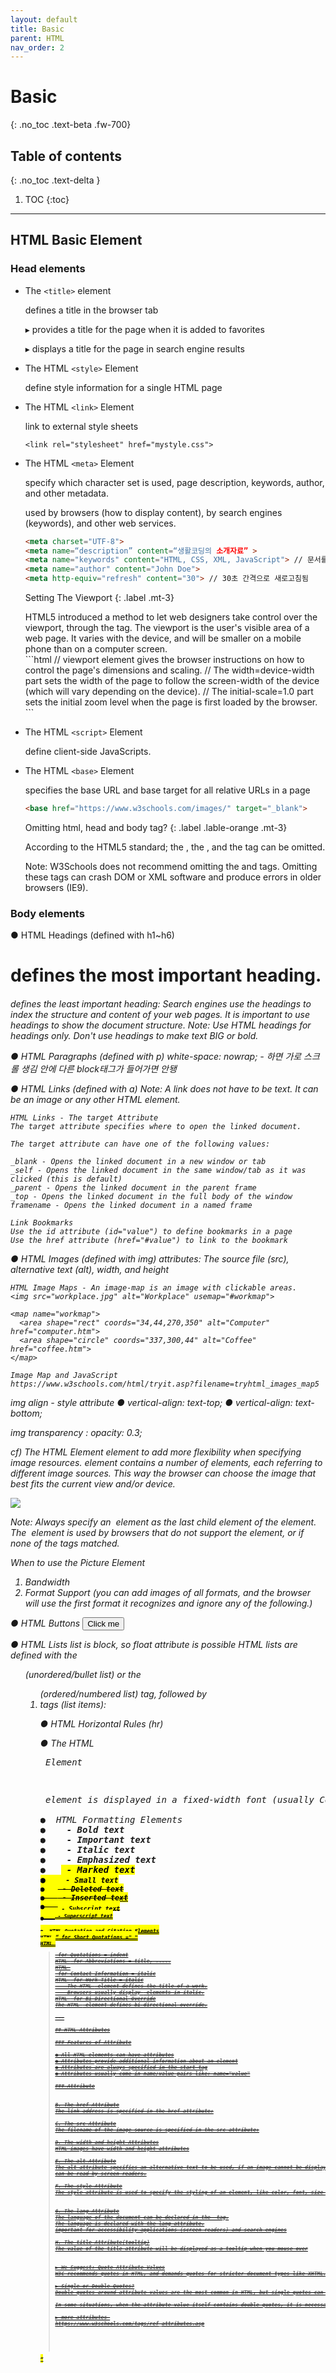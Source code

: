 ```yaml
---
layout: default
title: Basic
parent: HTML
nav_order: 2
---
```


# Basic
{: .no_toc .text-beta .fw-700}

## Table of contents
{: .no_toc .text-delta }

1. TOC
{:toc}

---

## HTML Basic Element

### Head elements

* The `<title>` element

	defines a title in the browser tab
    
	&#9656; provides a title for the page when it is added to favorites
	
    &#9656; displays a title for the page in search engine results

* The HTML `<style>` Element

	define style information for a single HTML page

* The HTML `<link>` Element

	link to external style sheets
    
	`<link rel="stylesheet" href="mystyle.css">`

* The HTML `<meta>` Element

    specify which character set is used, page description, keywords, author, and other metadata.
    
    used by browsers (how to display content), by search engines (keywords), and other web services.
    
    ```html
    <meta charset="UTF-8">
    <meta name=“description” content=“생활코딩의 소개자료” > 
    <meta name="keywords" content="HTML, CSS, XML, JavaScript"> // 문서를 정의하는 단어들(키워드)
    <meta name="author" content="John Doe">
    <meta http-equiv="refresh" content="30"> // 30초 간격으로 새로고침됨
    ```

    Setting The Viewport
    {: .label .mt-3}
    
    <div class="code-example" markdown="1">
    HTML5 introduced a method to let web designers take control over the viewport, through the <meta> tag.
    The viewport is the user's visible area of a web page. It varies with the device, and will be smaller on a mobile phone than on a computer screen.
    </div>
    ```html
    <meta name="viewport" content="width=device-width, initial-scale=1.0">
      // viewport element gives the browser instructions on how to control the page's dimensions and scaling.
      // The width=device-width part sets the width of the page to follow the screen-width of the device (which will vary depending on the device).
      // The initial-scale=1.0 part sets the initial zoom level when the page is first loaded by the browser.
    ```

* The HTML `<script>` Element
    
    define client-side JavaScripts.
    
* The HTML `<base>` Element
    
    specifies the base URL and base target for all relative URLs in a page
    
    ```html
    <base href="https://www.w3schools.com/images/" target="_blank">
    ```

    Omitting html, head and body tag?
    {: .label .lable-orange .mt-3}
    <div class="code-example" markdown="1">
    According to the HTML5 standard; the <html>, the <body>, and the <head> tag can be omitted.
    
    Note:
    W3Schools does not recommend omitting the <html> and <body> tags. Omitting these tags can crash DOM or XML software and produce errors in older browsers (IE9).
    </div>
    
    
### Body elements

●  HTML Headings (defined with h1~h6)
<h1> defines the most important heading. <h6> defines the least important heading: 
Search engines use the headings to index the structure and content of your web pages.
It is important to use headings to show the document structure.
Note: Use HTML headings for headings only. Don't use headings to make text BIG or bold.

●  HTML Paragraphs (defined with p)
  white-space: nowrap; - 하면 가로 스크롤 생김
안에 다른 block태그가 들어가면 안됑

●  HTML Links (defined with a)
Note: A link does not have to be text. It can be an image or any other HTML element.

	HTML Links - The target Attribute
	The target attribute specifies where to open the linked document.

	The target attribute can have one of the following values:

	_blank - Opens the linked document in a new window or tab
	_self - Opens the linked document in the same window/tab as it was clicked (this is default)
	_parent - Opens the linked document in the parent frame
	_top - Opens the linked document in the full body of the window
	framename - Opens the linked document in a named frame

	Link Bookmarks
	Use the id attribute (id="value") to define bookmarks in a page
	Use the href attribute (href="#value") to link to the bookmark

●  HTML Images (defined with img)
	attributes: The source file (src), alternative text (alt), width, and height

	HTML Image Maps - An image-map is an image with clickable areas.
	<img src="workplace.jpg" alt="Workplace" usemap="#workmap">

	<map name="workmap">
	  <area shape="rect" coords="34,44,270,350" alt="Computer" href="computer.htm">
	  <area shape="circle" coords="337,300,44" alt="Coffee" href="coffee.htm">
	</map>

	Image Map and JavaScript
	https://www.w3schools.com/html/tryit.asp?filename=tryhtml_images_map5

img align - style attribute
● 	vertical-align: text-top;
● 	vertical-align: text-bottom;

img transparency :  opacity: 0.3;


cf) The HTML <picture> Element
	<picture> element to add more flexibility when specifying image resources.
<picture> element contains a number of <source> elements, each referring to different image sources. This way the browser can choose the image that best fits the current view and/or device.

<picture>
  <source media="(min-width: 650px)" srcset="img_food.jpg">
  <source media="(min-width: 465px)" srcset="img_car.jpg">
  <img src="img_girl.jpg">
</picture>

Note: Always specify an <img> element as the last child element of the <picture> element. The <img> element is used by browsers that do not support the <picture> element, or if none of the <source> tags matched.

When to use the Picture Element
1. Bandwidth
2. Format Support (you can add images of all formats, and the browser will use the first format it recognizes and ignore any of the following.)

●  HTML Buttons
<button>Click me</button>

●  HTML Lists
list is block, so float attribute is possible
HTML lists are defined with the <ul> (unordered/bullet list) or the <ol> (ordered/numbered list) tag, followed by <li> tags (list items):

●  HTML Horizontal Rules (hr)

●  The HTML <pre> Element
<pre> element is displayed in a fixed-width font (usually Courier), and it preserves both spaces and line breaks:

●  HTML Formatting Elements
● 	<b> - Bold text
● 	<strong> - Important text
● 	<i> - Italic text
● 	<em> - Emphasized text
● 	<mark> - Marked text
● 	<small> - Small text
● 	<del> - Deleted text
● 	<ins> - Inserted text
● 	<sub> - Subscript text
● 	<sup> - Superscript text

●  HTML Quotation and Citation Elements
HTML <q> for Short Quotations =" "
HTML <blockquote> for Quotations = indent
HTML <abbr> for Abbreviations = title, .....
HTML <address> for Contact Information = italic
HTML <cite> for Work Title = italic
	The HTML <cite> element defines the title of a work.
	Browsers usually display <cite> elements in italic.
HTML <bdo> for Bi-Directional Override
The HTML <bdo> element defines bi-directional override.

---

## HTML Attributes

### Features of Attribute

● All HTML elements can have attributes
● Attributes provide additional information about an element
● Attributes are always specified in the start tag
● Attributes usually come in name/value pairs like: name="value"

### Attribute


B. The href Attribute
The link address is specified in the href attribute:

C. The src Attribute
The filename of the image source is specified in the src attribute:

D. The width and height Attributes
HTML images have width and height attributes

E. The alt Attribute
The alt attribute specifies an alternative text to be used, if an image cannot be displayed.
can be read by screen readers.

F. The style Attribute
The style attribute is used to specify the styling of an element, like color, font, size etc.
<tagname style="property:value;">

G. The lang Attribute
The language of the document can be declared in the <html> tag.
The language is declared with the lang attribute.
important for accessibility applications (screen readers) and search engines

H. The title Attribute(tooltip)
The value of the title attribute will be displayed as a tooltip when you mouse over


▶ We Suggest: Quote Attribute Values
W3C recommends quotes in HTML, and demands quotes for stricter document types like XHTML.

▶ Single or Double Quotes?
Double quotes around attribute values are the most common in HTML, but single quotes can also be used.

In some situations, when the attribute value itself contains double quotes, it is necessary to use single quotes:

▶ more attributes 
https://www.w3schools.com/tags/ref_attributes.asp

